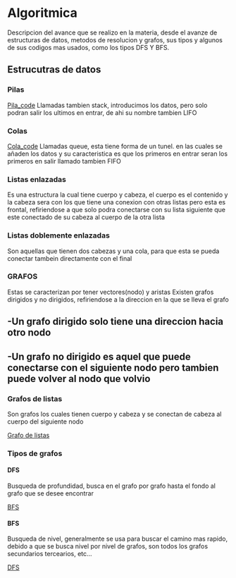 # Algoritmica
Descripcion del avance que se realizo en la materia, desde el avanze de estructuras de datos, metodos de resolucion y grafos, sus tipos y algunos de sus codigos mas usados, como los tipos DFS Y BFS. 

## Estrucutras de datos
### Pilas
[Pila_code](pila)
Llamadas tambien stack, introducimos los datos, pero solo podran salir los ultimos en entrar, de ahi su nombre tambien LIFO

### Colas 
[Cola_code](cola)
Llamadas queue, esta tiene forma de un tunel. en las cuales se añaden los datos y su caracteristica es que los primeros en entrar seran los primeros en salir llamado tambien FIFO

### Listas enlazadas 
Es una estructura la cual tiene cuerpo y cabeza, el cuerpo es el contenido y la cabeza sera con los que tiene una conexion con otras listas pero esta es frontal, refiriendose a que solo podra conectarse
con su lista siguiente que este conectado de su cabeza al cuerpo de la otra lista

### Listas doblemente enlazadas 
Son aquellas que tienen dos cabezas y una cola, para que esta se pueda conectar tambein directamente con el final

### GRAFOS 
Estas se caracterizan por tener vectores(nodo) y aristas
Existen grafos dirigidos y no dirigidos, refiriendose a la direccion en la que se lleva el grafo

-Un grafo dirigido solo tiene una direccion hacia otro nodo 
- 
-Un grafo no dirigido es aquel que puede conectarse con el siguiente nodo pero tambien puede volver al nodo que volvio
-
### Grafos de listas
Son grafos los cuales tienen cuerpo y cabeza y se conectan de cabeza al cuerpo del siguiente nodo 

[Grafo de listas](Grafo_de_listas)
### Tipos de grafos 
#### DFS 
Busqueda de profundidad, busca en el grafo por grafo hasta el fondo al grafo que se desee encontrar 

[BFS](Grafos_BFS)
#### BFS 
Busqueda de nivel, generalmente se usa para buscar el camino mas rapido, debido a que se busca nivel por nivel de grafos, son todos los grafos secundarios tercearios, etc... 

[DFS](Grafos_DFS)

